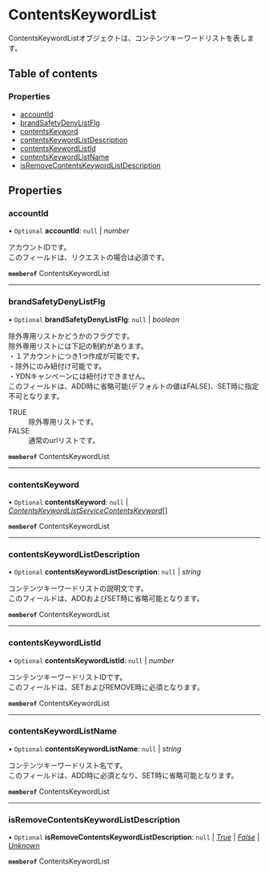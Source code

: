 # ContentsKeywordList


<div lang=\"ja\">ContentsKeywordListオブジェクトは、コンテンツキーワードリストを表します。</div> 

## Table of contents

### Properties

- [accountId](contentskeywordlist.md#accountid)
- [brandSafetyDenyListFlg](contentskeywordlist.md#brandsafetydenylistflg)
- [contentsKeyword](contentskeywordlist.md#contentskeyword)
- [contentsKeywordListDescription](contentskeywordlist.md#contentskeywordlistdescription)
- [contentsKeywordListId](contentskeywordlist.md#contentskeywordlistid)
- [contentsKeywordListName](contentskeywordlist.md#contentskeywordlistname)
- [isRemoveContentsKeywordListDescription](contentskeywordlist.md#isremovecontentskeywordlistdescription)

## Properties

### accountId

• `Optional` **accountId**: ``null`` \| *number*

<div lang=\"ja\"> アカウントIDです。<br> このフィールドは、リクエストの場合は必須です。 </div> 

**`memberof`** ContentsKeywordList

___

### brandSafetyDenyListFlg

• `Optional` **brandSafetyDenyListFlg**: ``null`` \| *boolean*

<div lang=\"ja\"> 除外専用リストかどうかのフラグです。<br> 除外専用リストには下記の制約があります。<br> ・１アカウントにつき1つ作成が可能です。<br> ・除外にのみ紐付け可能です。<br> ・YDNキャンペーンには紐付けできません。<br> このフィールドは、ADD時に省略可能(デフォルトの値はFALSE)、SET時に指定不可となります。 </div>  <dl class=term>   <dt class=\"term__item\">TRUE</dt>   <dd class=\"term__desc\"><span lang=\"ja\">除外専用リストです。</span></dd>   <dt class=\"term__item\">FALSE</dt>   <dd class=\"term__desc\"><span lang=\"ja\">通常のurlリストです。</span></dd> </dl>

**`memberof`** ContentsKeywordList

___

### contentsKeyword

• `Optional` **contentsKeyword**: ``null`` \| [*ContentsKeywordListServiceContentsKeyword*](contentskeywordlistservicecontentskeyword.md)[]

**`memberof`** ContentsKeywordList

___

### contentsKeywordListDescription

• `Optional` **contentsKeywordListDescription**: ``null`` \| *string*

<div lang=\"ja\"> コンテンツキーワードリストの説明文です。<br> このフィールドは、ADDおよびSET時に省略可能となります。 </div> 

**`memberof`** ContentsKeywordList

___

### contentsKeywordListId

• `Optional` **contentsKeywordListId**: ``null`` \| *number*

<div lang=\"ja\"> コンテンツキーワードリストIDです。<br> このフィールドは、SETおよびREMOVE時に必須となります。 </div> 

**`memberof`** ContentsKeywordList

___

### contentsKeywordListName

• `Optional` **contentsKeywordListName**: ``null`` \| *string*

<div lang=\"ja\"> コンテンツキーワードリスト名です。<br> このフィールドは、ADD時に必須となり、SET時に省略可能となります。 </div> 

**`memberof`** ContentsKeywordList

___

### isRemoveContentsKeywordListDescription

• `Optional` **isRemoveContentsKeywordListDescription**: ``null`` \| [*True*](./enums/contentskeywordlistserviceisremoveflg.md#true) \| [*False*](./enums/contentskeywordlistserviceisremoveflg.md#false) \| [*Unknown*](./enums/contentskeywordlistserviceisremoveflg.md#unknown)

**`memberof`** ContentsKeywordList
